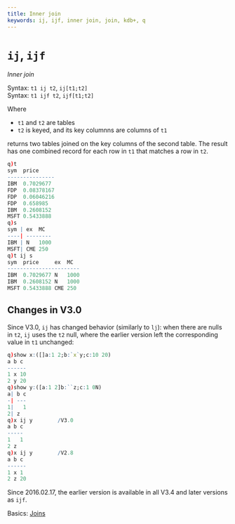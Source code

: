 ```yaml
---
title: Inner join
keywords: ij, ijf, inner join, join, kdb+, q
---
```


# `ij`, `ijf` 





_Inner join_

Syntax: `t1 ij t2`, `ij[t1;t2]`  
Syntax: `t1 ijf t2`, `ijf[t1;t2]`

Where 

-   `t1` and `t2` are tables
-   `t2` is keyed, and its key columnns are columns of `t1`

returns two tables joined on the key columns of the second table. 
The result has one combined record for each row in `t1` that matches a row in `t2`.

```q
q)t
sym  price
---------------
IBM  0.7029677
FDP  0.08378167
FDP  0.06046216
FDP  0.658985
IBM  0.2608152
MSFT 0.5433888
q)s
sym | ex  MC
----| --------
IBM | N   1000
MSFT| CME 250
q)t ij s
sym  price     ex  MC
-----------------------
IBM  0.7029677 N   1000
IBM  0.2608152 N   1000
MSFT 0.5433888 CME 250
```


## Changes in V3.0

Since V3.0, `ij` has changed behavior (similarly to `lj`): when there are nulls in `t2`, `ij` uses the `t2` null, where the earlier version left the corresponding value in `t1` unchanged:

```q
q)show x:([]a:1 2;b:`x`y;c:10 20)
a b c
------
1 x 10
2 y 20
q)show y:([a:1 2]b:``z;c:1 0N)
a| b c
-| ---
1|   1
2| z
q)x ij y        /V3.0
a b c
-----
1   1
2 z
q)x ij y        /V2.8
a b c
------
1 x 1
2 z 20
```

Since 2016.02.17, the earlier version is available in all V3.4 and later versions as `ijf`.


<i class="far fa-hand-point-right"></i> 
Basics: [Joins](../basics/joins.md)

